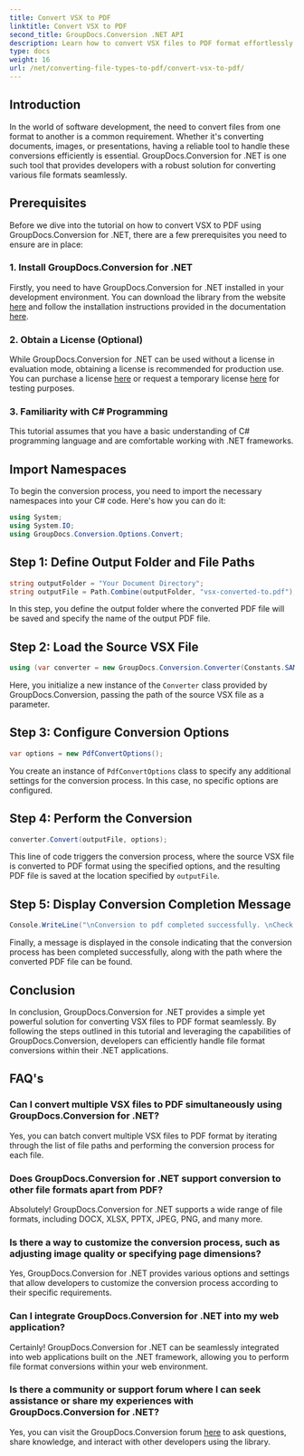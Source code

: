 ```yaml
---
title: Convert VSX to PDF
linktitle: Convert VSX to PDF
second_title: GroupDocs.Conversion .NET API
description: Learn how to convert VSX files to PDF format effortlessly using GroupDocs.Conversion for .NET. Follow our step-by-step tutorial.
type: docs
weight: 16
url: /net/converting-file-types-to-pdf/convert-vsx-to-pdf/
---
```

## Introduction
In the world of software development, the need to convert files from one format to another is a common requirement. Whether it's converting documents, images, or presentations, having a reliable tool to handle these conversions efficiently is essential. GroupDocs.Conversion for .NET is one such tool that provides developers with a robust solution for converting various file formats seamlessly.
## Prerequisites
Before we dive into the tutorial on how to convert VSX to PDF using GroupDocs.Conversion for .NET, there are a few prerequisites you need to ensure are in place:
### 1. Install GroupDocs.Conversion for .NET
Firstly, you need to have GroupDocs.Conversion for .NET installed in your development environment. You can download the library from the website [here](https://releases.groupdocs.com/conversion/net/) and follow the installation instructions provided in the documentation [here](https://reference.groupdocs.com/conversion/net/).
### 2. Obtain a License (Optional)
While GroupDocs.Conversion for .NET can be used without a license in evaluation mode, obtaining a license is recommended for production use. You can purchase a license [here](https://purchase.groupdocs.com/buy) or request a temporary license [here](https://purchase.groupdocs.com/temporary-license/) for testing purposes.
### 3. Familiarity with C# Programming
This tutorial assumes that you have a basic understanding of C# programming language and are comfortable working with .NET frameworks.

## Import Namespaces
To begin the conversion process, you need to import the necessary namespaces into your C# code. Here's how you can do it:

```csharp
using System;
using System.IO;
using GroupDocs.Conversion.Options.Convert;
```
## Step 1: Define Output Folder and File Paths
```csharp
string outputFolder = "Your Document Directory";
string outputFile = Path.Combine(outputFolder, "vsx-converted-to.pdf");
```
In this step, you define the output folder where the converted PDF file will be saved and specify the name of the output PDF file.
## Step 2: Load the Source VSX File
```csharp
using (var converter = new GroupDocs.Conversion.Converter(Constants.SAMPLE_VSX))
```
Here, you initialize a new instance of the `Converter` class provided by GroupDocs.Conversion, passing the path of the source VSX file as a parameter.
## Step 3: Configure Conversion Options
```csharp
var options = new PdfConvertOptions();
```
You create an instance of `PdfConvertOptions` class to specify any additional settings for the conversion process. In this case, no specific options are configured.
## Step 4: Perform the Conversion
```csharp
converter.Convert(outputFile, options);
```
This line of code triggers the conversion process, where the source VSX file is converted to PDF format using the specified options, and the resulting PDF file is saved at the location specified by `outputFile`.
## Step 5: Display Conversion Completion Message
```csharp
Console.WriteLine("\nConversion to pdf completed successfully. \nCheck output in {0}", outputFolder);
```
Finally, a message is displayed in the console indicating that the conversion process has been completed successfully, along with the path where the converted PDF file can be found.

## Conclusion
In conclusion, GroupDocs.Conversion for .NET provides a simple yet powerful solution for converting VSX files to PDF format seamlessly. By following the steps outlined in this tutorial and leveraging the capabilities of GroupDocs.Conversion, developers can efficiently handle file format conversions within their .NET applications.
## FAQ's
### Can I convert multiple VSX files to PDF simultaneously using GroupDocs.Conversion for .NET?
Yes, you can batch convert multiple VSX files to PDF format by iterating through the list of file paths and performing the conversion process for each file.
### Does GroupDocs.Conversion for .NET support conversion to other file formats apart from PDF?
Absolutely! GroupDocs.Conversion for .NET supports a wide range of file formats, including DOCX, XLSX, PPTX, JPEG, PNG, and many more.
### Is there a way to customize the conversion process, such as adjusting image quality or specifying page dimensions?
Yes, GroupDocs.Conversion for .NET provides various options and settings that allow developers to customize the conversion process according to their specific requirements.
### Can I integrate GroupDocs.Conversion for .NET into my web application?
Certainly! GroupDocs.Conversion for .NET can be seamlessly integrated into web applications built on the .NET framework, allowing you to perform file format conversions within your web environment.
### Is there a community or support forum where I can seek assistance or share my experiences with GroupDocs.Conversion for .NET?
Yes, you can visit the GroupDocs.Conversion forum [here](https://forum.groupdocs.com/c/conversion/11) to ask questions, share knowledge, and interact with other developers using the library.
